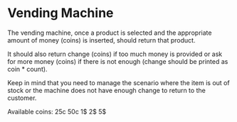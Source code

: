# Vending Machine

The vending machine, once a product is selected and the
appropriate amount of money (coins) is inserted, should return that product.

It should also return change (coins) if too much money is provided
or ask for more money (coins) if there is not enough (change should be printed
as coin * count).

Keep in mind that you need to manage the scenario where the item is out of stock
or the machine does not have enough change to return to the customer.

Available coins: 25c 50c 1$ 2$ 5$
